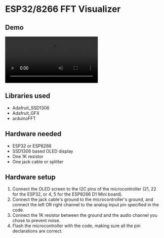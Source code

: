 # ESP32/8266 FFT Visualizer

## Demo
<video width="300" src="https://raw.githubusercontent.com/MaximeSahuc/esp-fft-visualizer/refs/heads/main/demo.mp4"></video>

## Libraries used
- Adafruit_SSD1306
- Adafruit_GFX
- arduinoFFT

## Hardware needed
- ESP32 or ESP8266
- SSD1306 based OLED display
- One 1K resistor
- One jack cable or splitter

## Hardware setup
1. Connect the OLED screen to the I2C pins of the microcontroller (21, 22 for the ESP32, or 4, 5 for the ESP8266 D1 Mini board).
2. Connect the jack cable's ground to the microcontroller's ground, and connect the left OR right channel to the analog input pin specified in the code.
3. Connect the 1K resistor between the ground and the audio channel you chose to prevent noise.
4. Flash the microcontroller with the code, making sure all the pin declarations are correct.
